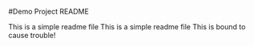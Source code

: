 #Demo Project README

This is a simple readme file
This is a simple readme file
This is bound to cause trouble!
